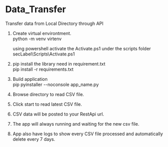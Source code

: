 # Data_Transfer
Transfer data from Local Directory through API

1. Create virtual environtment.\
    python -m venv virtenv

    using powershell activate the Activate.ps1 under the scripts folder\
    secLabel\Scripts\Activate.ps1
    
2. pip install the library need in requirement.txt\
    pip install -r requirements.txt

3. Build application\
    pip pyinstaller --noconsole app_name.py
4. Browse directory to read CSV file.
5. Click start to read latest CSV file.
6. CSV data will be posted to your RestApi url.
7. The app will always running and waiting for the new csv file.
8. App also have logs to show every CSV file processed and automatically delete every 7 days.